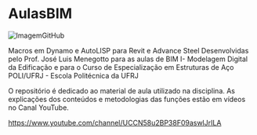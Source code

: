 # AulasBIM
![ImagemGitHub](https://user-images.githubusercontent.com/9437020/177049848-57bfaae6-9411-4095-af6b-12efc9f28616.PNG)

Macros em Dynamo e AutoLISP para Revit e Advance Steel Desenvolvidas pelo Prof. José Luis Menegotto para as aulas de 
BIM I- Modelagem Digital da Edificação e para o Curso de Especialização em Estruturas de Aço POLI/UFRJ - Escola Politécnica da UFRJ 

O repositório é dedicado ao material de aula utilizado na disciplina. 
As explicações dos conteúdos e metodologias das funções estão em vídeos no Canal YouTube.

https://www.youtube.com/channel/UCCN58u2BP38F09aswlJrILA

